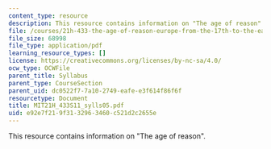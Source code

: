 ```yaml
---
content_type: resource
description: This resource contains information on "The age of reason".
file: /courses/21h-433-the-age-of-reason-europe-from-the-17th-to-the-early-19th-centuries-spring-2011/e92e7f219f3132963460c521d2c2655e_MIT21H_433S11_sylls05.pdf
file_size: 68998
file_type: application/pdf
learning_resource_types: []
license: https://creativecommons.org/licenses/by-nc-sa/4.0/
ocw_type: OCWFile
parent_title: Syllabus
parent_type: CourseSection
parent_uid: dc0522f7-7a10-2749-eafe-e3f614f86f6f
resourcetype: Document
title: MIT21H_433S11_sylls05.pdf
uid: e92e7f21-9f31-3296-3460-c521d2c2655e
---
```

This resource contains information on "The age of reason".